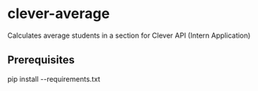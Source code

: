 # clever-average
Calculates average students in a section for Clever API (Intern Application)

## Prerequisites
pip install --requirements.txt
